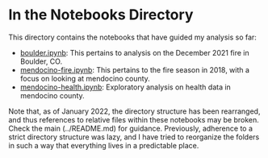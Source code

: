 # In the Notebooks Directory
This directory contains the notebooks that have guided my analysis so far:
* [boulder.ipynb](boulder.ipynb): This pertains to analysis on the December 2021 fire in Boulder, CO.
* [mendocino-fire.ipynb](mendocino-fire.ipynb): This pertains to the fire season in 2018, with a focus on looking at mendocino county.
* [mendocino-health.ipynb](mendocino-health.ipynb): Exploratory analysis on health data in mendocino county.

Note that, as of January 2022, the directory structure has been rearranged, and thus references to relative files within these notebooks may be broken. Check the main (../README.md) for guidance. Previously, adherence to a strict directory structure was lazy, and I have tried to reorganize the folders in such a way that everything lives in a predictable place.